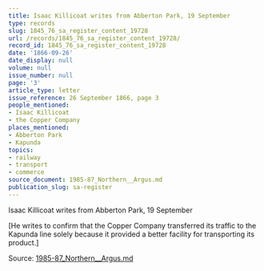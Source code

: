```yaml
---
title: Isaac Killicoat writes from Abberton Park, 19 September
type: records
slug: 1845_76_sa_register_content_19728
url: /records/1845_76_sa_register_content_19728/
record_id: 1845_76_sa_register_content_19728
date: '1866-09-26'
date_display: null
volume: null
issue_number: null
page: '3'
article_type: letter
issue_reference: 26 September 1866, page 3
people_mentioned:
- Isaac Killicoat
- the Copper Company
places_mentioned:
- Abberton Park
- Kapunda
topics:
- railway
- transport
- commerce
source_document: 1985-87_Northern__Argus.md
publication_slug: sa-register
---
```


Isaac Killicoat writes from Abberton Park, 19 September

[He writes to confirm that the Copper Company transferred its traffic to the Kapunda line solely because it provided a better facility for transporting its product.]

Source: [1985-87_Northern__Argus.md](/downloads/markdown/1985-87_Northern__Argus.md)

